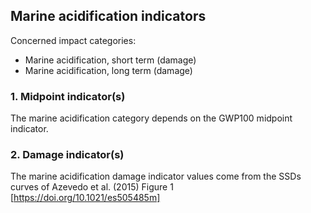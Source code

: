 ## Marine acidification indicators

Concerned impact categories:
- Marine acidification, short term (damage)
- Marine acidification, long term (damage)

### 1. Midpoint indicator(s)
The marine acidification category depends on the GWP100 midpoint indicator.

### 2. Damage indicator(s)
The marine acidification damage indicator values come from the SSDs curves of Azevedo et al. (2015) Figure 1
[https://doi.org/10.1021/es505485m]
